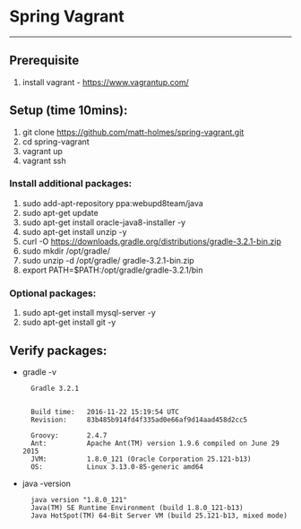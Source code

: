 # Spring Vagrant
---
## Prerequisite
1. install vagrant - https://www.vagrantup.com/

## Setup (time 10mins):
1. git clone https://github.com/matt-holmes/spring-vagrant.git
2. cd spring-vagrant
3. vagrant up
4. vagrant ssh

### Install additional packages:
1. sudo add-apt-repository ppa:webupd8team/java
2. sudo apt-get update
3. sudo apt-get install oracle-java8-installer -y
4. sudo apt-get install unzip -y
5. curl -O https://downloads.gradle.org/distributions/gradle-3.2.1-bin.zip
6. sudo mkdir /opt/gradle/
7. sudo unzip -d /opt/gradle/ gradle-3.2.1-bin.zip
8. export PATH=$PATH:/opt/gradle/gradle-3.2.1/bin

### Optional packages:
1. sudo apt-get install mysql-server -y
2. sudo apt-get install git -y

## Verify packages:
* gradle -v
        
        Gradle 3.2.1
       

        Build time:   2016-11-22 15:19:54 UTC
        Revision:     83b485b914fd4f335ad0e66af9d14aad458d2cc5

        Groovy:       2.4.7
        Ant:          Apache Ant(TM) version 1.9.6 compiled on June 29 2015
        JVM:          1.8.0_121 (Oracle Corporation 25.121-b13)
        OS:           Linux 3.13.0-85-generic amd64
    
    
* java -version

        java version "1.8.0_121"
        Java(TM) SE Runtime Environment (build 1.8.0_121-b13)
        Java HotSpot(TM) 64-Bit Server VM (build 25.121-b13, mixed mode)

